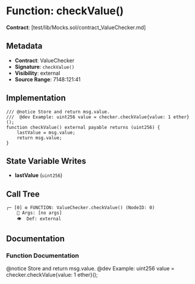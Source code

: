 # Function: checkValue()

**Contract**: [test/lib/Mocks.sol/contract_ValueChecker.md]

## Metadata

- **Contract**: ValueChecker
- **Signature**: `checkValue()`
- **Visibility**: external
- **Source Range**: 7148:121:41

## Implementation

```solidity
/// @notice Store and return msg.value.
///  @dev Example: uint256 value = checker.checkValue{value: 1 ether}();
function checkValue() external payable returns (uint256) {
    lastValue = msg.value;
    return msg.value;
}
```

## State Variable Writes

- **lastValue** (`uint256`)

## Call Tree

```
┌─ [0] ⚙️ FUNCTION: ValueChecker.checkValue() (NodeID: 0)
    💬 Args: [no args]
    👁️  Def: external
```

## Documentation

### Function Documentation

@notice Store and return msg.value.
 @dev Example: uint256 value = checker.checkValue{value: 1 ether}();
